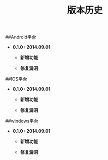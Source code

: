 ﻿---
layout: page
title: "版本历史"
description: "版本历史"
group: navigation
---
##Android平台
- **0.1.0 : 2014.09.01**
    - **新增功能**
    
    
    - **修复漏洞**


##IOS平台
- **0.1.0 : 2014.09.01**
    - **新增功能**
    
    
    - **修复漏洞**



##windows平台
- **0.1.0 : 2014.09.01**
    - **新增功能**
    
    
    - **修复漏洞**

